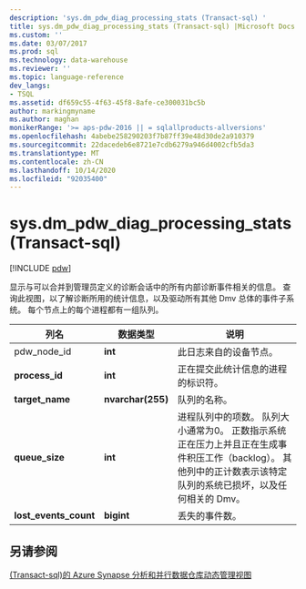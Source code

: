```yaml
---
description: 'sys.dm_pdw_diag_processing_stats (Transact-sql) '
title: sys.dm_pdw_diag_processing_stats (Transact-sql) |Microsoft Docs
ms.custom: ''
ms.date: 03/07/2017
ms.prod: sql
ms.technology: data-warehouse
ms.reviewer: ''
ms.topic: language-reference
dev_langs:
- TSQL
ms.assetid: df659c55-4f63-45f8-8afe-ce300031bc5b
author: markingmyname
ms.author: maghan
monikerRange: '>= aps-pdw-2016 || = sqlallproducts-allversions'
ms.openlocfilehash: 4abebe258290203f7b87ff39e48d30de2a910379
ms.sourcegitcommit: 22dacedeb6e8721e7cdb6279a946d4002cfb5da3
ms.translationtype: MT
ms.contentlocale: zh-CN
ms.lasthandoff: 10/14/2020
ms.locfileid: "92035400"
---
```

# <a name="sysdm_pdw_diag_processing_stats-transact-sql"></a>sys.dm_pdw_diag_processing_stats (Transact-sql) 
[!INCLUDE [pdw](../../includes/applies-to-version/pdw.md)]

  显示与可以合并到管理员定义的诊断会话中的所有内部诊断事件相关的信息。 查询此视图，以了解诊断所用的统计信息，以及驱动所有其他 Dmv 总体的事件子系统。 每个节点上的每个进程都有一组队列。  
  
|列名|数据类型|说明|  
|-----------------|---------------|-----------------|  
|pdw_node_id|**int**|此日志来自的设备节点。|  
|**process_id**|**int**|正在提交此统计信息的进程的标识符。|  
|**target_name**|**nvarchar(255)**|队列的名称。|  
|**queue_size**|**int**|进程队列中的项数。 队列大小通常为0。 正数指示系统正在压力上并且正在生成事件积压工作（backlog）。 其他列中的正计数表示该特定队列的系统已损坏，以及任何相关的 Dmv。|  
|**lost_events_count**|**bigint**|丢失的事件数。|  
  
## <a name="see-also"></a>另请参阅  
 [&#40;Transact-sql&#41;的 Azure Synapse 分析和并行数据仓库动态管理视图 ](../../relational-databases/system-dynamic-management-views/sql-and-parallel-data-warehouse-dynamic-management-views.md)  
  
  
